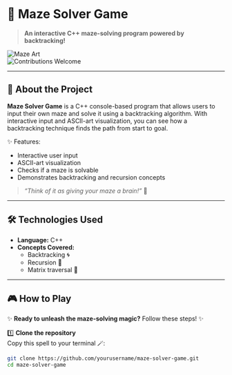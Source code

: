# 🧩 Maze Solver Game

> **An interactive C++ maze-solving program powered by backtracking!**

![Maze Art](https://img.shields.io/badge/C%2B%2B-Project-blue?style=flat-square)  
![Contributions Welcome](https://img.shields.io/badge/contributions-welcome-brightgreen?style=flat-square)

---

## 🚀 About the Project

**Maze Solver Game** is a C++ console-based program that allows users to input their own maze and solve it using a backtracking algorithm. With interactive input and ASCII-art visualization, you can see how a backtracking technique finds the path from start to goal.

✨ Features:
- Interactive user input  
- ASCII-art visualization  
- Checks if a maze is solvable  
- Demonstrates backtracking and recursion concepts

> _“Think of it as giving your maze a brain!”_ 🤖

---

## 🛠️ Technologies Used

- **Language:** C++  
- **Concepts Covered:**  
  - Backtracking 🌀  
  - Recursion 🔁  
  - Matrix traversal 🔎

---

## 🎮 How to Play

✨ **Ready to unleash the maze-solving magic?** Follow these steps! ✨

1️⃣ **Clone the repository**  
Copy this spell to your terminal 🪄:
```bash
git clone https://github.com/yourusername/maze-solver-game.git
cd maze-solver-game
